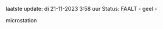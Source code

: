 laatste update: 
di 21-11-2023  3:58   uur 
Status: FAALT - geel - 
<div class="service Y">microstation</div>